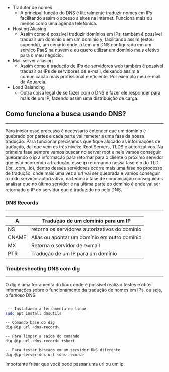 
- Tradutor de nomes
    - A principal função do DNS é literalmente traduzir nomes em IPs facilitando assim o acesso a sites na internet. Funciona mais ou menos como uma agenda telefônica.
- Hosting Aliasing
    - Assim como é possível traduzir domínios em IPs, também é possível traduzir um domínio x em um domínio y, facilitando assim (estou supondo), um cenário onde já tem um DNS configurado em um serviço PaaS na nuvem e eu quero utilizar um domínio mais efetivo para o meu negócio.
- Mail server aliasing
    - Assim como a tradução de IPs de servidores web também é possível traduzir os IPs de servidores de e-mail, deixando assim a comunicação mais profissional e eficiente. Por exemplo meu e-mail da Aquarela.
- Load Balancing
    - Outra coisa legal de se fazer com o DNS é fazer ele responder para mais de um IP, fazendo assim uma distribuição de carga.

## Como funciona a busca usando DNS?

---

Para iniciar esse processo é necessário entender que um domínio é quebrado por partes e cada parte vai remeter a uma fase da nossa tradução. Para funcionar precisamos que fique alocado as informações de tradução, daí que vem os três níveis: Root Servers, TLDS e autorizativos. Na primeira fase sempre vamos buscar no server root e nele vamos conseguir quebrando o ip a informação para retornar para o cliente o próximo servidor que está ocorrendo a tradução, esse ip retornando nessa fase é o do TLD (.br, .com, .io), dentro desses servidores ocorre mais uma fase no processo de tradução, onde mais uma vez a url vai ser quebrada e vamos conseguir o ip do servidor autorizativo, na terceira fase de comunicação conseguimos analisar que no último servidor e na ultima parte do domínio é onde vai ser retornado o IP do servidor que é traduzido no pelo DNS.

### DNS Records

---

|A|Tradução de um domínio para um IP|
|---|---|
|NS|retorna os servidores autorizativos do domínio|
|CNAME|Alias ou apontar um domínio em outro domínio|
|MX|Retorna o servidor de e=mail|
|PTR|Tradução de um IP para um domínio|

### Troubleshooting DNS com dig

---

O dig é uma ferramenta do linux onde é possível realizar testes e obter informações sobre o funcionamento da tradução de nomes em IPs, ou seja, o famoso DNS.

```bash

 -- Instalando a ferramenta no linux
sudo apt install dnsutils

-- Comando base do dig 
dig @ip url <dns-record>

-- Para limpar a saída do comando 
dig @ip url <dns-record> +short 

-- Para testar baseado em um servidor DNS diferente 
dig @ip-server-dns url <dns-record>
```

Importante frisar que você pode passar uma url ou um ip.


